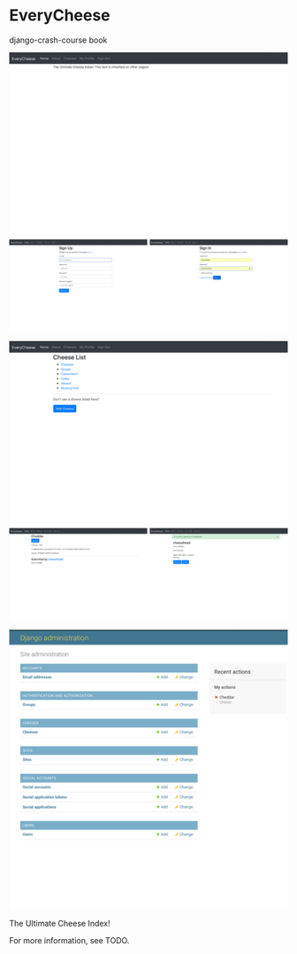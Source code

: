EveryCheese
==============================

django-crash-course book

![image](https://github.com/Besij/everycheese/blob/master/1.png)

![image](https://github.com/Besij/everycheese/blob/master/2.png)

![image](https://github.com/Besij/everycheese/blob/master/3.png)

The Ultimate Cheese Index!

For more information, see TODO.
